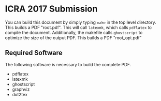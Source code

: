 # ICRA 2017 Submission #

You can build this document by simply typing `make` in the top level directory. 
This builds a PDF "root.pdf".
This will call `latexmk`, which calls `pdflatex` to compile the document.
Additionally, the makefile calls `ghostscript` to optimize the size of the output PDF.
This builds a PDF "root\_opt.pdf"

## Required Software ##

The following software is necessary to build the complete PDF.

* pdflatex
* latexmk
* ghostscript
* graphviz
* dot2tex